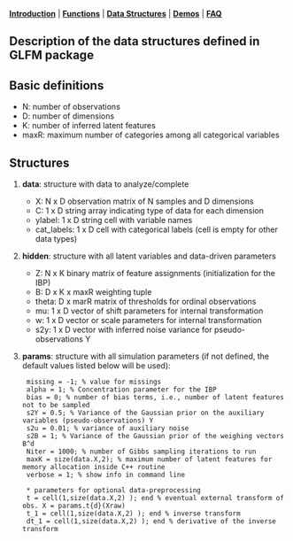 [**Introduction**](https://ivaleram.github.io/GLFM/) | [**Functions**](doc_functions.html) | [**Data Structures**](doc_struct.html) | [**Demos**](demos.html) | [**FAQ**](FAQ_errors.html)

## Description of the data structures defined in GLFM package 

Basic definitions
--------------------------
* N: number of observations
* D: number of dimensions
* K: number of inferred latent features
* maxR: maximum number of categories among all categorical variables

Structures
--------------------------
1. **data**: structure with data to analyze/complete
    * X:  N x D observation matrix of N samples and D dimensions
    * C:  1 x D string array indicating type of data for each dimension
    * ylabel: 1 x D string cell with variable names
    * cat_labels: 1 x D cell with categorical labels (cell is empty for other data types)

2. **hidden**: structure with all latent variables and data-driven parameters
    * Z:  N x K binary matrix of feature assignments (initialization for the IBP)
    * B:  D x K x maxR  weighting tuple
    * theta: D x marR matrix of thresholds for ordinal observations
    * mu: 1 x D vector of shift parameters for internal transformation
    * w: 1 x D vector or scale parameters for internal transformation
    * s2y: 1 x D vector with inferred noise variance for pseudo-observations Y

3. **params**: structure with all simulation parameters (if not defined, the default values listed below will be used):

        missing = -1; % value for missings
        alpha = 1; % Concentration parameter for the IBP
        bias = 0; % number of bias terms, i.e., number of latent features not to be sampled
        s2Y = 0.5; % Variance of the Gaussian prior on the auxiliary variables (pseudo-observations) Y
        s2u = 0.01; % variance of auxiliary noise
        s2B = 1; % Variance of the Gaussian prior of the weighing vectors B^d
        Niter = 1000; % number of Gibbs sampling iterations to run
        maxK = size(data.X,2); % maximum number of latent features for memory allocation inside C++ routine
        verbose = 1; % show info in command line

        * parameters for optional data-preprocessing
        t = cell(1,size(data.X,2) ); end % eventual external transform of obs. X = params.t{d}(Xraw)
        t_1 = cell(1,size(data.X,2) ); end % inverse transform
        dt_1 = cell(1,size(data.X,2) ); end % derivative of the inverse transform
